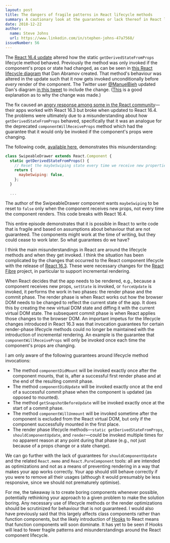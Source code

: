 ```yaml
---
layout: post
title: The dangers of fragile patterns in React lifecycle methods
summary: A cautionary look at the guarantees or lack thereof in React lifecycle methods.
date: 2018-12-22
author:
  name: Steve Johns
  url: https://www.linkedin.com/in/stephen-johns-47a7568/
issueNumber: 56
---
```


The [React 16.4 update](https://reactjs.org/blog/2018/05/23/react-v-16-4.html#changelog) altered how the static `getDerivedStateFromProps` lifecycle method behaved. Previously the method was only invoked if the component's props or state had changed, as can be seen in [this React lifecycle diagram](https://twitter.com/dan_abramov/status/981712092611989509) that Dan Abramov created. That method's behaviour was altered in the update such that it now gets invoked unconditionally before _every_ render of the component. The Twitter user [@ManuelBieh](https://twitter.com/ManuelBieh) updated Dan's diagram [in this tweet](https://twitter.com/ManuelBieh/status/994618772999884800) to include the change. ([This](https://github.com/facebook/react/pull/12600#pullrequestreview-114158562) is a good explanation as to why the change was made.)

The fix caused an [angry response among some in the React community](https://github.com/facebook/react/issues/12898)&#8212;their apps worked with React 16.3 but broke when updated to React 16.4. The problems were ultimately due to a misunderstanding about how `getDerivedStateFromProps` behaved, specifically that it was an analogue for the deprecated `componentWillReceiveProps` method which had the guarantee that it would only be invoked if the component's props were changing.

The following code, [available here](https://github.com/mui-org/material-ui/blob/492766850d38e7a86583404fe05f06d2ed7220d1/packages/material-ui/src/SwipeableDrawer/SwipeableDrawer.js#L30-L35), demonstrates this misunderstanding:

```jsx
class SwipeableDrawer extends React.Component {
  static getDerivedStateFromProps() {
    // Reset the maybeSwiping state every time we receive new properties.
    return {
      maybeSwiping: false,
    };
  }

  ...
```

The author of the SwipeableDrawer component wants `maybeSwiping` to be reset to `false` only when the component receives new props, not every time the component renders. This code breaks with React 16.4.

This entire episode demonstrates that it is possible in React to write code that is fragile and based on assumptions about behaviour that are not guaranteed. The components might work at the time of writing, but they could cease to work later. So what guarantees do we have?

I think the main misunderstandings in React are around the lifecycle methods and when they get invoked. I think the situation has been complicated by the changes that occurred to the React component lifecycle with the release of [React 16.3](https://reactjs.org/blog/2018/03/29/react-v-16-3.html#component-lifecycle-changes). These were necessary changes for the [React Fibre](https://github.com/acdlite/react-fiber-architecture) project, in particular to support incremental rendering.

When React decides that the app needs to be rendered, e.g., because a component receives new props, `setState` is invoked, or `forceUpdate` is invoked, it performs the work in two phases: the render phase and the commit phase. The render phase is when React works out how the browser DOM needs to be changed to reflect the current state of the app. It does this by creating the new virtual DOM state and diffing it with the current virtual DOM state. The subsequent commit phase is when React applies those changes to the browser DOM. An important impetus for the lifecycle changes introduced in React 16.3 was that invocation guarantees for certain render-phase lifecycle methods could no longer be maintained with the introduction of incremental rendering. An example is the guarantee that `componentWillReceiveProps` will only be invoked once each time the component's props are changing.

I am only aware of the following guarantees around lifecycle method invocations:

- The method `componentDidMount` will be invoked exactly once after the component mounts, that is, after a successful first render phase and at the end of the resulting commit phase.
- The method `componentDidUpdate` will be invoked exactly once at the end of a successful commit phase when the component is updated (as opposed to mounted).
- The method `getSnapshotBeforeUpdate` will be invoked exactly once at the start of a commit phase.
- The method `componentWillUnmount` will be invoked sometime after the component is excluded from the React virtual DOM, but only if the component successfully mounted in the first place.
- The render phase lifecycle methods&#8212;`static getDerivedStateFromProps`, `shouldComponentUpdate`, and `render`&#8212;could be invoked multiple times for no apparent reason at any point during that phase (e.g., not just because of a props change or a state change).

We can go further with the lack of guarantees for `shouldComponentUpdate` and the related `React.memo` and `React.PureComponent` tools: all are intended as optimizations and not as a means of preventing rendering in a way that makes your app works correctly. Your app should still behave correctly if you were to remove all their usages (although it would presumably be less responsive, since we should not prematurely optimise).

For me, the takeaway is to create boring components whenever possible, potentially rethinking your approach to a given problem to make the solution boring. Any necessary use of lifecycle methods or the render optimizations should be scrutinized for behaviour that is not guaranteed. I would also have previously said that this largely affects class components rather than function components, but the likely introduction of [Hooks](https://reactjs.org/docs/hooks-intro.html) to React means that function components will soon dominate. It has yet to be seen if Hooks will lead to fewer fragile patterns and misunderstandings around the React component lifecycle.
